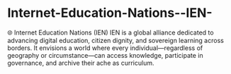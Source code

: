 # Internet-Education-Nations--IEN-
🌐 Internet Education Nations (IEN) IEN is a global alliance dedicated to advancing digital education, citizen dignity, and sovereign learning across borders. It envisions a world where every individual—regardless of geography or circumstance—can access knowledge, participate in governance, and archive their ache as curriculum.
